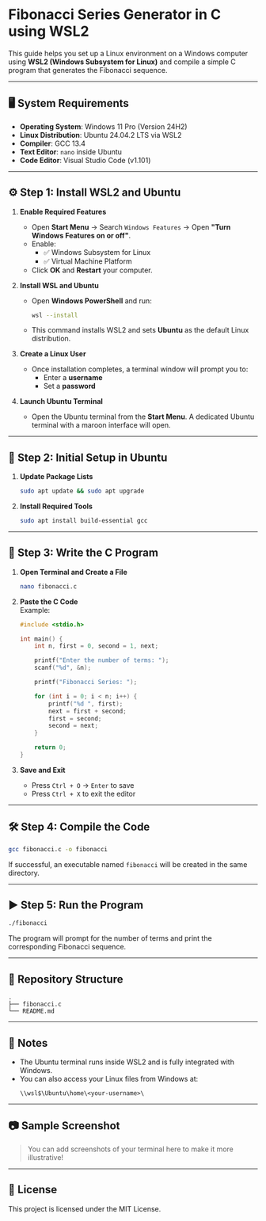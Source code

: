 # Fibonacci Series Generator in C using WSL2

This guide helps you set up a Linux environment on a Windows computer using **WSL2 (Windows Subsystem for Linux)** and compile a simple C program that generates the Fibonacci sequence.

---

## 🖥️ System Requirements

- **Operating System**: Windows 11 Pro (Version 24H2)
- **Linux Distribution**: Ubuntu 24.04.2 LTS via WSL2
- **Compiler**: GCC 13.4
- **Text Editor**: `nano` inside Ubuntu
- **Code Editor**: Visual Studio Code (v1.101)

---

## ⚙️ Step 1: Install WSL2 and Ubuntu

1. **Enable Required Features**
   - Open **Start Menu** → Search `Windows Features` → Open **"Turn Windows Features on or off"**.
   - Enable:
     - ✅ Windows Subsystem for Linux  
     - ✅ Virtual Machine Platform
   - Click **OK** and **Restart** your computer.

2. **Install WSL and Ubuntu**
   - Open **Windows PowerShell** and run:
     ```bash
     wsl --install
     ```
   - This command installs WSL2 and sets **Ubuntu** as the default Linux distribution.

3. **Create a Linux User**
   - Once installation completes, a terminal window will prompt you to:
     - Enter a **username**
     - Set a **password**

4. **Launch Ubuntu Terminal**
   - Open the Ubuntu terminal from the **Start Menu**. A dedicated Ubuntu terminal with a maroon interface will open.

---

## 🔧 Step 2: Initial Setup in Ubuntu

1. **Update Package Lists**
   ```bash
   sudo apt update && sudo apt upgrade
   ```

2. **Install Required Tools**
   ```bash
   sudo apt install build-essential gcc
   ```

---

## 🧾 Step 3: Write the C Program

1. **Open Terminal and Create a File**
   ```bash
   nano fibonacci.c
   ```

2. **Paste the C Code**  
   Example:
   ```c
   #include <stdio.h>

   int main() {
       int n, first = 0, second = 1, next;

       printf("Enter the number of terms: ");
       scanf("%d", &n);

       printf("Fibonacci Series: ");

       for (int i = 0; i < n; i++) {
           printf("%d ", first);
           next = first + second;
           first = second;
           second = next;
       }

       return 0;
   }
   ```

3. **Save and Exit**
   - Press `Ctrl + O` → `Enter` to save  
   - Press `Ctrl + X` to exit the editor

---

## 🛠️ Step 4: Compile the Code

```bash
gcc fibonacci.c -o fibonacci
```

If successful, an executable named `fibonacci` will be created in the same directory.

---

## ▶️ Step 5: Run the Program

```bash
./fibonacci
```

The program will prompt for the number of terms and print the corresponding Fibonacci sequence.

---

## 📁 Repository Structure

```
.
├── fibonacci.c
└── README.md
```

---

## 📌 Notes

- The Ubuntu terminal runs inside WSL2 and is fully integrated with Windows.
- You can also access your Linux files from Windows at:
  ```
  \\wsl$\Ubuntu\home\<your-username>\
  ```

---

## 📷 Sample Screenshot

> You can add screenshots of your terminal here to make it more illustrative!

---

## 📜 License

This project is licensed under the MIT License.
